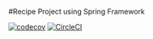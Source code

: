 #Recipe Project using Spring Framework

[![codecov](https://codecov.io/gh/tojoos/Recipe-Project/branch/master/graph/badge.svg?token=S7AJZ2D5K3)](https://codecov.io/gh/tojoos/Recipe-Project)
[![CircleCI](https://dl.circleci.com/status-badge/img/gh/tojoos/Recipe-Project/tree/master.svg?style=svg)](https://dl.circleci.com/status-badge/redirect/gh/tojoos/Recipe-Project/tree/master)